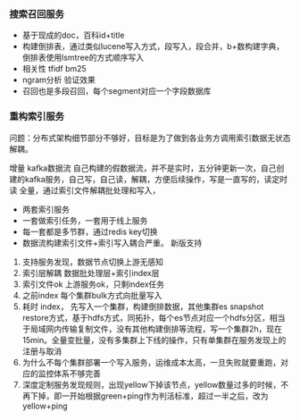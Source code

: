 ### 搜索召回服务
* 基于现成的doc，百科id+title
* 构建倒排表，通过类似lucene写入方式，段写入，段合并，b+数构建字典，倒排表使用lsmtree的方式顺序写入
* 相关性 tfidf bm25
* ngram分析 验证效果
* 召回也是多段召回，每个segment对应一个字段数据库

### 重构索引服务

问题：分布式架构细节部分不够好，目标是为了做到各业务方调用索引数据无状态解耦。

增量 kafka数据流 自己构建的假数据流，并不是实时，五分钟更新一次，自己创建的kafka服务，自己写，自己读，解耦，方便后续操作，写是一直写的，读定时读
全量，通过索引文件解耦批处理和写入，

* 两套索引服务
* 一套做索引任务，一套用于线上服务
* 每一套都是多节群，通过redis key切换
* 数据流构建索引文件+索引写入耦合严重。
新版支持
1. 支持服务发现，数据节点切换上游无感知
2. 索引层解耦 数据批处理层+索引index层
3. 索引文件ok 上游服务ok，只剩index任务
4. 之前index 每个集群bulk方式向批量写入
5. 耗时 index， 先写入一个集群，构建倒排数据，其他集群es snapshot restore方式，基于hdfs方式，同拓扑，每个es节点对应一个hdfs分区，相当于局域网内传输复制文件，没有其他构建倒排等流程，写一个集群2h，现在15min。全量变批量，没有多集群上下线的操作，只有单集群在服务发现上的注册与取消
6. 为什么不每个集群部署一个写入服务，运维成本太高，一旦失败就要重跑，对应的监控体系不够完善
7. 深度定制服务发现规则，出现yellow下掉该节点，yellow数量过多的时候，不再下掉，即一开始根据green+ping作为判活标准，超过一半之后，改为yellow+ping